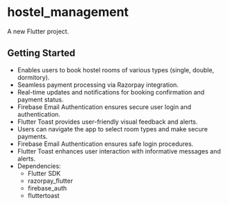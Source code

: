 # hostel_management

A new Flutter project.

## Getting Started

* Enables users to book hostel rooms of various types (single, double, dormitory).
* Seamless payment processing via Razorpay integration.
* Real-time updates and notifications for booking confirmation and payment status.
* Firebase Email Authentication ensures secure user login and authentication.
* Flutter Toast provides user-friendly visual feedback and alerts.
* Users can navigate the app to select room types and make secure payments.
* Firebase Email Authentication ensures safe login procedures.
* Flutter Toast enhances user interaction with informative messages and alerts.
* Dependencies:
  * Flutter SDK
  * razorpay_flutter
  * firebase_auth
  * fluttertoast